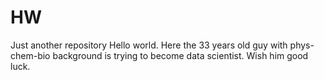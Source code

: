 # HW
Just another repository
Hello world. Here the 33 years old guy with phys-chem-bio background is trying to become data scientist. Wish him good luck.
